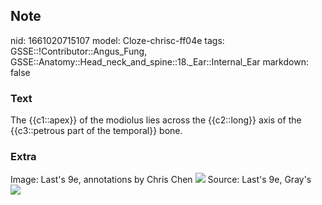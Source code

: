 ## Note
nid: 1661020715107
model: Cloze-chrisc-ff04e
tags: GSSE::!Contributor::Angus_Fung, GSSE::Anatomy::Head_neck_and_spine::18._Ear::Internal_Ear
markdown: false

### Text
The {{c1::apex}} of the modiolus lies across the {{c2::long}} axis of the {{c3::petrous part of the temporal}} bone.

### Extra
<div>
  Image: Last's 9e, annotations by Chris Chen <img src= 
  "paste-b3e50ae606a9b38a9201c36cecfb1f3ae2add241.png"> Source:
  Last's 9e, Gray's
</div>
<div><img src=
"paste-ccdc77fa108c4893b26daf2b565538a7e5c9bd48.jpg"></div>
